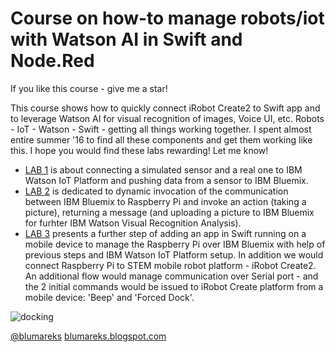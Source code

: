 # Course on how-to manage robots/iot with Watson AI in Swift and Node.Red
If you like this course - give me a star!

This course shows how to quickly connect iRobot Create2 to Swift app and to leverage Watson AI for visual recognition of images, Voice UI, etc.
Robots - IoT - Watson - Swift - getting all things working together. I spent almost entire summer '16 to find all these components and get them working like this. I hope you would find these labs rewarding! Let me know!

- [LAB 1](https://github.com/blumareks/iot-watson-swift/tree/master/lab1) is about connecting a simulated sensor and a real one to IBM Watson IoT Platform and pushing data from a sensor to IBM Bluemix.
- [LAB 2](https://github.com/blumareks/iot-watson-swift/tree/master/lab2) is dedicated to dynamic invocation of the communication between IBM Bluemix to Raspberry Pi and invoke an action (taking a picture), returning a message (and uploading a picture to IBM Bluemix for furhter IBM Watson Visual Recognition Analysis).
- [LAB 3](https://github.com/blumareks/iot-watson-swift/tree/master/lab3) presents a further step of adding an app in Swift running on a mobile device to manage the Raspberry Pi over IBM Bluemix with help of previous steps and IBM Watson IoT Platform setup. In addition we would connect Raspberry Pi to STEM mobile robot platform - iRobot Create2. An additional flow would manage communication over Serial port - and the 2 initial commands would be issued to iRobot Create platform from a mobile device: 'Beep' and 'Forced Dock'.

![docking](https://github.com/blumareks/iot-watson-swift/blob/master/lab3/img/docking.png)

[@blumareks](https://twitter.com/blumareks) [blumareks.blogspot.com](http://blumareks.blogspot.com)
